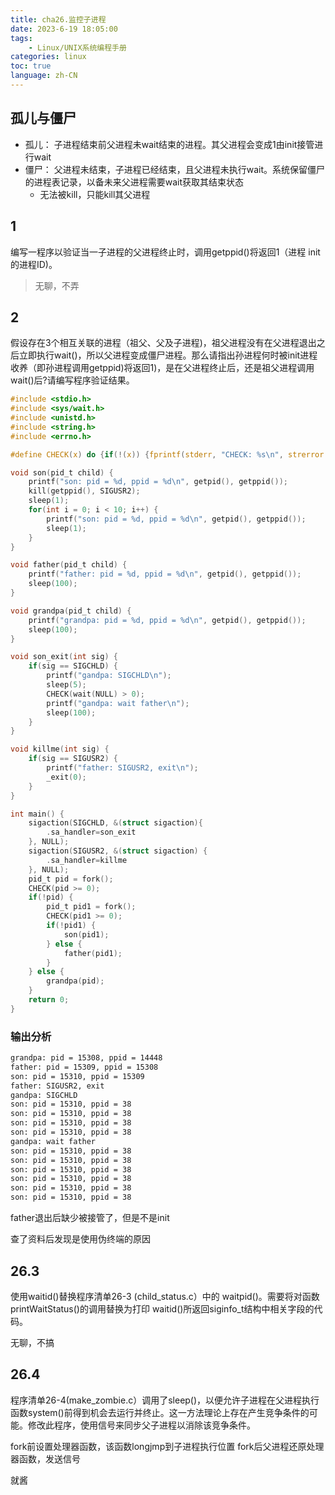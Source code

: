 ```yaml
---
title: cha26.监控子进程
date: 2023-6-19 18:05:00
tags:
    - Linux/UNIX系统编程手册
categories: linux
toc: true
language: zh-CN
---
```


## 孤儿与僵尸

- 孤儿： 子进程结束前父进程未wait结束的进程。其父进程会变成1由init接管进行wait
- 僵尸： 父进程未结束，子进程已经结束，且父进程未执行wait。系统保留僵尸的进程表记录，以备未来父进程需要wait获取其结束状态
  - 无法被kill，只能kill其父进程

## 1

编写一程序以验证当一子进程的父进程终止时，调用getppid()将返回1（进程 init的进程ID)。

> 无聊，不弄

## 2

假设存在3个相互关联的进程（祖父、父及子进程)，祖父进程没有在父进程退出之后立即执行wait()，所以父进程变成僵尸进程。那么请指出孙进程何时被init进程收养（即孙进程调用getppid)将返回1)，是在父进程终止后，还是祖父进程调用wait()后?请编写程序验证结果。

```c
#include <stdio.h>
#include <sys/wait.h>
#include <unistd.h>
#include <string.h>
#include <errno.h>

#define CHECK(x) do {if(!(x)) {fprintf(stderr, "CHECK: %s\n", strerror(errno));} } while(0)

void son(pid_t child) {
    printf("son: pid = %d, ppid = %d\n", getpid(), getppid());
    kill(getppid(), SIGUSR2);
    sleep(1);
    for(int i = 0; i < 10; i++) {
        printf("son: pid = %d, ppid = %d\n", getpid(), getppid());
        sleep(1);
    }
}

void father(pid_t child) {
    printf("father: pid = %d, ppid = %d\n", getpid(), getppid());
    sleep(100);
}

void grandpa(pid_t child) {
    printf("grandpa: pid = %d, ppid = %d\n", getpid(), getppid());
    sleep(100);
}

void son_exit(int sig) {
    if(sig == SIGCHLD) {
        printf("gandpa: SIGCHLD\n");
        sleep(5);
        CHECK(wait(NULL) > 0);
        printf("gandpa: wait father\n");
        sleep(100);
    }
}

void killme(int sig) {
    if(sig == SIGUSR2) {
        printf("father: SIGUSR2, exit\n");
        _exit(0);
    }
}

int main() {
    sigaction(SIGCHLD, &(struct sigaction){
        .sa_handler=son_exit
    }, NULL);
    sigaction(SIGUSR2, &(struct sigaction) {
        .sa_handler=killme
    }, NULL);
    pid_t pid = fork();
    CHECK(pid >= 0);
    if(!pid) {
        pid_t pid1 = fork();
        CHECK(pid1 >= 0);
        if(!pid1) {
            son(pid1);
        } else {
            father(pid1);
        }
    } else {
        grandpa(pid);
    }
    return 0;
}
```

### 输出分析
```sh
grandpa: pid = 15308, ppid = 14448
father: pid = 15309, ppid = 15308
son: pid = 15310, ppid = 15309
father: SIGUSR2, exit
gandpa: SIGCHLD
son: pid = 15310, ppid = 38
son: pid = 15310, ppid = 38
son: pid = 15310, ppid = 38
son: pid = 15310, ppid = 38
gandpa: wait father
son: pid = 15310, ppid = 38
son: pid = 15310, ppid = 38
son: pid = 15310, ppid = 38
son: pid = 15310, ppid = 38
son: pid = 15310, ppid = 38
son: pid = 15310, ppid = 38
```

father退出后缺少被接管了，但是不是init

查了资料后发现是使用伪终端的原因

## 26.3
使用waitid()替换程序清单26-3 (child_status.c）中的 waitpid()。需要将对函数printWaitStatus()的调用替换为打印 waitid()所返回siginfo_t结构中相关字段的代码。

无聊，不搞

## 26.4
程序清单26-4(make_zombie.c）调用了sleep()，以便允许子进程在父进程执行函数system()前得到机会去运行并终止。这一方法理论上存在产生竞争条件的可能。修改此程序，使用信号来同步父子进程以消除该竞争条件。

fork前设置处理器函数，该函数longjmp到子进程执行位置
fork后父进程还原处理器函数，发送信号

就酱